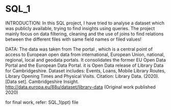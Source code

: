 # SQL_1

INTRODUCTION:
In this SQL project, I have tried to analyse a dataset which was publicly available, trying to find insights using queries. The project mainly focus on data filtering, cleaning and the use of joins to find relations between the different files with same field names or filed values!

DATA:
The data was taken from The portal , which is a central point of access to European open data from international, European Union, national, regional, local and geodata portals. It consolidates the former EU Open Data Portal and the European Data Portal.
it is Open Data release of Library Data for Cambridgeshire. Dataset includes: Events, Loans, Mobile Library Routes, Library Opening Times and Physical Visits.
Citation: Library Data. (2020). [Data set]. Cambridgeshire Insight. http://data.europa.eu/88u/dataset/library-data (Original work published 2020)

for final work, refer: SQL_1(ppt) file







